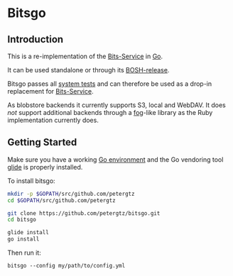 Bitsgo
=======

Introduction
-------------

This is a re-implementation of the [Bits-Service](https://github.com/cloudfoundry-incubator/bits-service) in [Go](https://golang.org).

It can be used standalone or through its [BOSH-release](https://github.com/petergtz/bits-service-release).

Bitsgo passes all [system tests](https://github.com/petergtz/bits-service-release/tree/master/spec) and can therefore be used as a drop-in replacement for [Bits-Service](https://github.com/cloudfoundry-incubator/bits-service).


As blobstore backends it currently supports S3, local and WebDAV. It does *not* support additional backends through a [fog](http://fog.io/)-like library as the Ruby implementation currently does.

Getting Started
----------------

Make sure you have a working [Go environment](https://golang.org/doc/install) and the Go vendoring tool [glide](https://github.com/Masterminds/glide#install) is properly installed.

To install bitsgo:

```bash
mkdir -p $GOPATH/src/github.com/petergtz
cd $GOPATH/src/github.com/petergtz

git clone https://github.com/petergtz/bitsgo.git
cd bitsgo

glide install
go install
```

Then run it:

```
bitsgo --config my/path/to/config.yml
```
